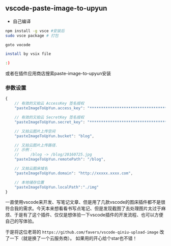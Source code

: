 ## vscode-paste-image-to-upyun


* 自己编译
```bash
npm install -g vsce #安装后
sudo vsce package # 打包

goto vocode

install by vsix file

:)
```

或者在插件应用商店搜索paste-image-to-upyun安装

### 参数设置
```js
{
    // 有效的又拍云 AccessKey 签名授权
    "pasteImageToUpYun.access_key": "*****************************************",

    // 有效的又拍云 SecretKey 签名授权
    "pasteImageToUpYun.secret_key": "*****************************************",

    // 又拍云图片上传空间
    "pasteImageToUpYun.bucket": "blog",

    // 又拍云图片上传路径.
    // 示例：
    //     /blog -> /blog/20160725.jpg
    "pasteImageToUpYun.remotePath": "/blog",

    // 又拍云图床域名
    "pasteImageToUpYun.domain": "http://xxxxx.xxxx.com",

    // 本地储存位置
    "pasteImageToUpYun.localPath":"./img"
}
```

一直使用vscode来开发、写笔记文章、但是用了几款vscode的图床插件都不是很符合我的需求。今天本来想看看书写点笔记、但是发现截图了去处理图片太过于麻烦、于是有了这个插件、仅仅是想体验一下vscode插件的开发流程、也可以方便自己的写体验。

于是将这位老哥的 `https://github.com/favers/vscode-qiniu-upload-image` 改了一下（就是换了一个云服务商）。
如果用的开心给个star也不错！
